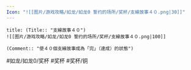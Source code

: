 ```yaml
---
Icon: "![[图片/游戏攻略/如龙/如龙0 誓约的场所/奖杯/支線故事４０.png|30]]"
---
```

```ad-common-bronze-trophy
title: (Title:: "支線故事４０")
![[图片/游戏攻略/如龙/如龙0 誓约的场所/奖杯/支線故事４０.png|100]]

(Comment:: "使４０個支線故事成為「完」（達成）的狀態")
```

#如龙/如龙0/奖杯 #奖杯 #奖杯/铜
